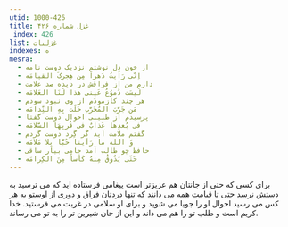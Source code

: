 ```yaml
---
utid: 1000-426
title: غزل شماره ۴۲۶
_index: 426
list: غزلیات
indexes: ه
mesra:
  - از خون دل نوشتم نزدیک دوست نامه
  - اِنّی رَاُیتُ دَهراً مِن هِجرِکَ القیامَه
  - دارم من از فراقش در دیده صد علامت
  - لَیسَت دُموُعُ عَینی هذا لَنَا العَلامَه
  - هر چند کازمودَم از وی نبود سودم
  - مَن جَرَّبَ المُجَرَّب حَلَّت بِهِ النِّدامَه
  - پرسیدم از طبیبی احوال دوست گفتا
  - فی بُعدِها عَذابٌ فی قُربِهَا السَّلامَه
  - گفتم ملامت آید گَر گِرد دوست گردم
  - وَ الله ما رَأینا حُبَّا بِلا مَلامَه
  - حافظ چو طالب آمد جامی بیار ساقی
  - حَتّی یَذَُوقُ مِنهُ کَأساً مِنَ الکِرامَه
---
```

برای کسی که حتی از جانتان هم عزیزتر است پیغامی فرستاده اید که می ترسید به دستش نرسد حتی تا قیامت همه می دانند که تنها دردتان فراق و دوری از اوستو به هر کس می رسید احوال او را جویا می شوید و برای او سلامی در غربت می فرستید. خدا کریم است و طلب تو را هم می داند و این از جان شیرین تر را به تو می رساند.
